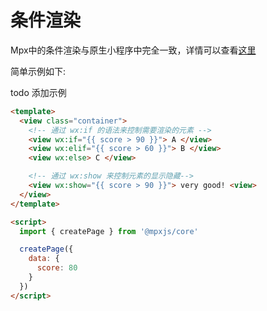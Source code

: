# 条件渲染

Mpx中的条件渲染与原生小程序中完全一致，详情可以查看[这里](https://developers.weixin.qq.com/miniprogram/dev/reference/wxml/conditional.html)

简单示例如下:

todo 添加示例

```html
<template>
  <view class="container">
    <!-- 通过 wx:if 的语法来控制需要渲染的元素 -->
    <view wx:if="{{ score > 90 }}"> A </view>
    <view wx:elif="{{ score > 60 }}"> B </view>
    <view wx:else> C </view>

    <!-- 通过 wx:show 来控制元素的显示隐藏-->
    <view wx:show="{{ score > 90 }}"> very good! <view>
  </view>
</template>

<script>
  import { createPage } from '@mpxjs/core'

  createPage({
    data: {
      score: 80
    }
  })
</script>
```
